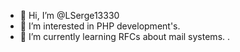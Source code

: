 - 👋 Hi, I’m @LSerge13330
- 👀 I’m interested in PHP development's.
- 🌱 I’m currently learning RFCs about mail systems.
.

<!---
LSerge13330/LSerge13330 is a ✨ special ✨ repository because its `README.md` (this file) appears on your GitHub profile.
You can click the Preview link to take a look at your changes.
--->
